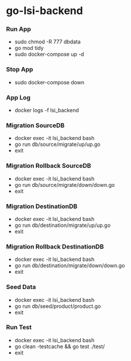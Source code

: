 # go-lsi-backend

### Run App ###
- sudo chmod -R 777 dbdata
- go mod tidy <!-- (if needed) -->
- sudo docker-compose up -d

### Stop App ###
- sudo docker-compose down

### App Log ###
- docker logs -f lsi_backend

### Migration SourceDB ###
- docker exec -it lsi_backend bash
- go run db/source/migrate/up/up.go
- exit

### Migration Rollback SourceDB ###
- docker exec -it lsi_backend bash
- go run db/source/migrate/down/down.go
- exit

### Migration DestinationDB ###
- docker exec -it lsi_backend bash
- go run db/destination/migrate/up/up.go
- exit

### Migration Rollback DestinationDB ###
- docker exec -it lsi_backend bash
- go run db/destination/migrate/down/down.go
- exit

### Seed Data ###
- docker exec -it lsi_backend bash
- go run db/seed/product/product.go
- exit

### Run Test ###
- docker exec -it lsi_backend bash
- go clean -testcache && go test ./test/
- exit